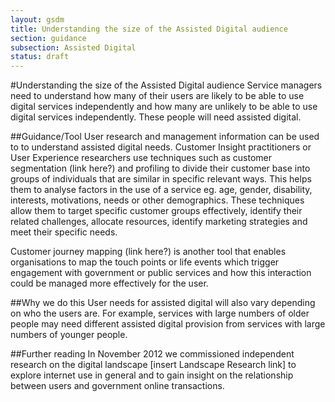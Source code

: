 ```yaml
---
layout: gsdm
title: Understanding the size of the Assisted Digital audience
section: guidance
subsection: Assisted Digital
status: draft
---
```


#Understanding the size of the Assisted Digital audience
Service managers need to understand how many of their users are likely to be able to use digital services independently 
and how many are unlikely to be able to use digital services independently. These people will need assisted digital. 

##Guidance/Tool
User research and management information can be used to to understand assisted digital needs. 
Customer Insight practitioners or User Experience researchers use techniques such as customer segmentation 
(link here?) and profiling to divide their customer base into groups of individuals that are similar 
in specific relevant ways. This helps them to analyse factors in the use of a service eg. age, gender, 
disability, interests, motivations, needs or other demographics. These techniques allow them to target 
specific customer groups effectively, identify their related challenges, allocate resources, identify 
marketing strategies and meet their specific needs. 

Customer journey mapping (link here?) is another 
tool that enables organisations to map the touch points or life events which trigger 
engagement with government or public services and how this interaction could be managed more effectively 
for the user.

##Why we do this
User needs for assisted digital will also vary depending on who the users are. For example, services 
with large numbers of older people may need different assisted digital provision from services with 
large numbers of younger people. 

##Further reading
In November 2012 we commissioned independent research on the digital landscape [insert Landscape Research link] 
to explore internet use in general and to gain insight on the relationship between users and government online transactions. 
